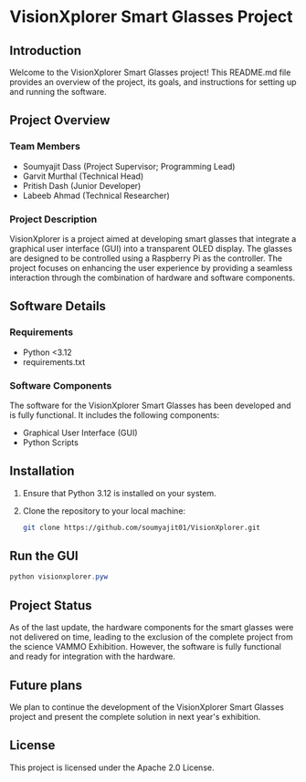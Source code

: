 # VisionXplorer Smart Glasses Project

## Introduction

Welcome to the VisionXplorer Smart Glasses project! This README.md file provides an overview of the project, its goals, and instructions for setting up and running the software.

## Project Overview

### Team Members
- Soumyajit Dass (Project Supervisor; Programming Lead)
- Garvit Murthal (Technical Head)
- Pritish Dash (Junior Developer)
- Labeeb Ahmad (Technical Researcher)

### Project Description
VisionXplorer is a project aimed at developing smart glasses that integrate a graphical user interface (GUI) into a transparent OLED display. The glasses are designed to be controlled using a Raspberry Pi as the controller. The project focuses on enhancing the user experience by providing a seamless interaction through the combination of hardware and software components.

## Software Details

### Requirements
- Python <3.12
- requirements.txt 

### Software Components
The software for the VisionXplorer Smart Glasses has been developed and is fully functional. It includes the following components:
- Graphical User Interface (GUI)
- Python Scripts

## Installation

1. Ensure that Python 3.12 is installed on your system.
2. Clone the repository to your local machine:

   ```bash
   git clone https://github.com/soumyajit01/VisionXplorer.git

## Run the GUI
```powershell
python visionxplorer.pyw
```
## Project Status
As of the last update, the hardware components for the smart glasses were not delivered on time, leading to the exclusion of the complete project from the science VAMMO Exhibition. However, the software is fully functional and ready for integration with the hardware.

## Future plans
We plan to continue the development of the VisionXplorer Smart Glasses project and present the complete solution in next year's exhibition.

## License
This project is licensed under the Apache 2.0 License.